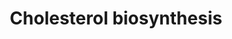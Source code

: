 ---
annotations:
- type: Pathway Ontology
  value: cholesterol biosynthetic pathway
authors:
- MaintBot
- Thomas
- Christine Chichester
- Egonw
- Eweitz
description: 'Cholesterol is a waxy steroid metabolite found in the cell membranes
  and transported in the blood plasma of all animals. It is an essential structural
  component of mammalian cell membranes, where it is required to establish proper
  membrane permeability and fluidity. In addition, cholesterol is an important component
  for the manufacture of bile acids, steroid hormones, and several fat-soluble vitamins.
  Cholesterol is the principal sterol synthesized by animals, but small quantities
  are synthesized in other eukaryotes, such as plants and fungi. It is almost completely
  absent among prokaryotes, which include bacteria.  Source: [[wikipedia:Cholesterol|Wikipedia]]'
last-edited: 2021-05-21
organisms:
- Canis familiaris
redirect_from:
- /index.php/Pathway:WP1186
- /instance/WP1186
schema-jsonld:
- '@context': https://schema.org/
  '@id': https://wikipathways.github.io/pathways/WP1186.html
  '@type': Dataset
  creator:
    '@type': Organization
    name: WikiPathways
  description: 'Cholesterol is a waxy steroid metabolite found in the cell membranes
    and transported in the blood plasma of all animals. It is an essential structural
    component of mammalian cell membranes, where it is required to establish proper
    membrane permeability and fluidity. In addition, cholesterol is an important component
    for the manufacture of bile acids, steroid hormones, and several fat-soluble vitamins.
    Cholesterol is the principal sterol synthesized by animals, but small quantities
    are synthesized in other eukaryotes, such as plants and fungi. It is almost completely
    absent among prokaryotes, which include bacteria.  Source: [[wikipedia:Cholesterol|Wikipedia]]'
  keywords:
  - SC5DL
  - IDI1
  - MVK
  - isopentenyl pyrophosphate
  - Lathosterol
  - HMGCR
  - FDFT1
  - Mevalonic acid-5P
  - Acetyl-CoA
  - MVD
  - (S)-2,3-Epoxysqualene
  - SC4MOL
  - LOC475225
  - FDPS
  - Squalene
  - NSDHL
  - DHCR7
  - Mevalonic acid 5-pyrophosphate
  - SQLE
  - LSS
  - HMG-CoA
  - Geranyl-PP
  - Lanosterin
  - Dimethylallylpyrophosphate
  - farnesyl pyrophosphate
  - Cholesterol
  - Mevalonic acid
  - HMGCS1
  - 7-Dehydrocholesterol
  - PMVK
  license: CC0
  name: Cholesterol biosynthesis
seo: CreativeWork
title: Cholesterol biosynthesis
wpid: WP1186
---